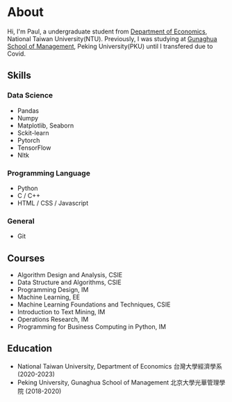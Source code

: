 # About

Hi, I'm Paul, a undergraduate student from [Department of Economics](https://econ.ntu.edu.tw/), National Taiwan University(NTU). Previously, I was studying at [Gunaghua School of Management](https://www.gsm.pku.edu.cn/), Peking University(PKU) until I transfered due to Covid.

## Skills

### Data Science
- Pandas
- Numpy
- Matplotlib, Seaborn
- Sckit-learn
- Pytorch
- TensorFlow
- Nltk

### Programming Language
- Python
- C / C++
- HTML / CSS / Javascript

### General
- Git

## Courses
- Algorithm Design and Analysis, CSIE
- Data Structure and Algorithms, CSIE
- Programming Design, IM
- Machine Learning, EE
- Machine Learning Foundations and Techniques, CSIE
- Introduction to Text Mining, IM
- Operations Research, IM
- Programming for Business Computing in Python, IM

## Education
- National Taiwan University, Department of Economics 台灣大學經濟學系 (2020-2023)
- Peking University, Gunaghua School of Management 北京大學光華管理學院 (2018-2020) 

